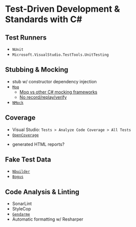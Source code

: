 # Test-Driven Development & Standards with C&#35;

## Test Runners
 - `NUnit`
 - `Microsoft.VisualStudio.TestTools.UnitTesting`
 
## Stubbing & Mocking
 - stub w/ constructor dependency injection
 - [`Moq`](https://github.com/moq/moq4)
    * [Moq vs other C# mocking frameworks](http://blogs.clariusconsulting.net/kzu/why-do-we-need-yet-another-net-mocking-framework/)
    * [No record/replay/verify](http://blogs.clariusconsulting.net/kzu/whats-wrong-with-the-recordreplyverify-model-for-mocking-frameworks/)
 - [`NMock`](http://nmock.sourceforge.net/)
 
## Coverage
 - Visual Studio: `Tests > Analyze Code Coverage > All Tests`
 - [`OpenCoverage`](https://github.com/OpenCover/opencover)
  * generated HTML reports?
 
## Fake Test Data
 
 - [`Nbuilder`](https://github.com/nbuilder/nbuilder)
 - [`Bogus`](https://github.com/bchavez/Bogus)
 
## Code Analysis & Linting
 - SonarLint
 - StyleCop
 - [`Gendarme`](http://www.mono-project.com/docs/tools+libraries/tools/gendarme/)
 - Automatic formatting w/ Resharper
